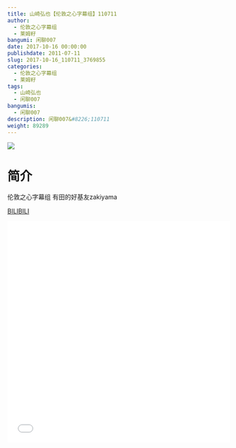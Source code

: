```yaml
---
title: 山崎弘也【伦敦之心字幕组】110711
author: 
  - 伦敦之心字幕组
  - 莱姆籽
bangumi: 闲聊007
date: 2017-10-16 00:00:00
publishdate: 2011-07-11
slug: 2017-10-16_110711_3769855
categories: 
  - 伦敦之心字幕组
  - 莱姆籽
tags: 
  - 山崎弘也
  - 闲聊007
bangumis: 
  - 闲聊007
description: 闲聊007&#8226;110711
weight: 89289
---
```


![](https://i.imgur.com/MsnzsWX.jpg)

# 简介  
伦敦之心字幕组 有田的好基友zakiyama

  [BILIBILI](https://www.bilibili.com/video/av3769855/)


<div class="vcontainer">  <iframe class='video' src="//www.bilibili.com/html/html5player.html?cid=6048859&aid=3769855" width="100%" height="500" frameborder="0" allowfullscreen="allowfullscreen"></iframe></div>
